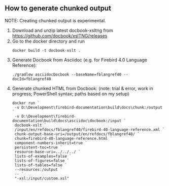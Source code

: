 How to generate chunked output
------------------------------

NOTE: Creating chunked output is experimental.

1. Download and unzip latest docbook-xsltng from https://github.com/docbook/xslTNG/releases
2. Go to the docker directory and run
   ```
   docker build -t docbook-xslt .
   ```
3. Generate Docbook from Asciidoc (e.g. for Firebird 4.0 Language Reference):
   ```
   ./gradlew asciidocDocbook --baseName=fblangref40 --docId=fblangref40
   ```
4. Generate chunked HTML from Docbook: (note: trial & error, work in progress; PowerShell syntax; paths based on my setup)
   ```
   docker run `
    -v D:\Development\firebird-documentation\build\docs\chunk:/output `
    -v D:\Development\firebird-documentation\build\docs\asciidoc\docbook:/input `
    docbook-xslt `
    /input/en/refdocs/fblangref40/firebird-40-language-reference.xml `
    chunk-output-base-uri=/output/en/refdocs/fblangref40/ `
    chunk=firebird-40-language-reference.html `
    component-numbers-inherit=true `
    persistent-toc=true `
    resource-base-uri=../../../ `
    lists-of-examples=false `
    lists-of-figures=false `
    lists-of-tables=false `
    --resources:/output `
    -- `
    "-xsl:/input/custom.xsl"      
   ```